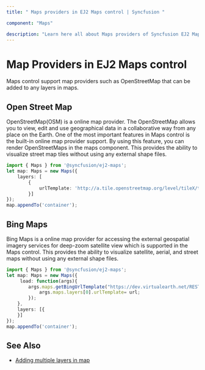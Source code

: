 ```yaml
---
title: " Maps providers in EJ2 Maps control | Syncfusion "

component: "Maps"

description: "Learn here all about Maps providers of Syncfusion EJ2 Maps control and more."
---
```


# Map Providers in EJ2 Maps control

Maps control support map providers such as OpenStreetMap that can be added to any layers in maps.

## Open Street Map

OpenStreetMap(OSM) is a online map provider. The OpenStreetMap allows you to view, edit and use geographical data in a collaborative way from any place on the Earth. One of the most important features in Maps control is the built-in online map provider support. By using this feature, you can render OpenStreetMaps in the maps component. This provides the ability to visualize street map tiles without using any external shape files.

``` typescript
import { Maps } from '@syncfusion/ej2-maps';
let map: Maps = new Maps({
    layers: [
        {
            urlTemplate: 'http://a.tile.openstreetmap.org/level/tileX/tileY.png'
        }]
});
map.appendTo('container');

```

## Bing Maps

Bing Maps is a online map provider for accessing the external geospatial imagery services for deep-zoom satellite view which is supported in the Maps control. This provides the ability to visualize satellite, aerial, and street maps without using any external shape files.

```typescript
import { Maps } from '@syncfusion/ej2-maps';
let map: Maps = new Maps({
     load: function(args){
        args.maps.getBingUrlTemplate("https://dev.virtualearth.net/REST/V1/Imagery/Metadata/Aerial?output=json&uriScheme=https&key=?").then(function(url) {
            args.maps.layers[0].urlTemplate= url;
        });
    },
    layers: [{
    }]
});
map.appendTo('container');

```

## See Also

* [Adding multiple layers in map](../maps/how-to/multiple-layer)